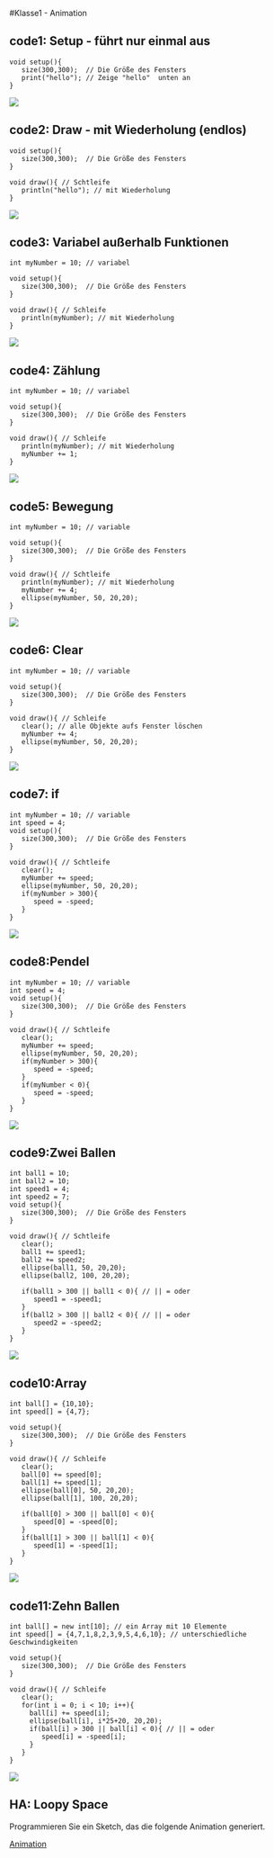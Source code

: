 #Klasse1 - Animation

## code1: Setup - führt nur einmal aus

```
void setup(){
   size(300,300);  // Die Größe des Fensters
   print("hello"); // Zeige "hello"  unten an
}
```

![](img/code1.png)
 
## code2: Draw - mit Wiederholung (endlos)

```
void setup(){
   size(300,300);  // Die Größe des Fensters
}

void draw(){ // Schtleife
   println("hello"); // mit Wiederholung
}
```
![](img/code2.png)

## code3: Variabel außerhalb Funktionen

```
int myNumber = 10; // variabel

void setup(){
   size(300,300);  // Die Größe des Fensters
}

void draw(){ // Schleife
   println(myNumber); // mit Wiederholung
}
```

![](img/code3.png)

## code4: Zählung

```
int myNumber = 10; // variabel

void setup(){
   size(300,300);  // Die Größe des Fensters
}

void draw(){ // Schleife
   println(myNumber); // mit Wiederholung
   myNumber += 1;
}
```

![](img/code4.png)

## code5: Bewegung

```
int myNumber = 10; // variable

void setup(){
   size(300,300);  // Die Größe des Fensters
}

void draw(){ // Schtleife
   println(myNumber); // mit Wiederholung
   myNumber += 4;
   ellipse(myNumber, 50, 20,20);  
}
```

![](img/code5.png)

## code6: Clear

```
int myNumber = 10; // variable

void setup(){
   size(300,300);  // Die Größe des Fensters
}

void draw(){ // Schleife
   clear(); // alle Objekte aufs Fenster löschen
   myNumber += 4;
   ellipse(myNumber, 50, 20,20);  
}
```

![](img/code6.png)

## code7: if

```
int myNumber = 10; // variable
int speed = 4;
void setup(){
   size(300,300);  // Die Größe des Fensters
}

void draw(){ // Schtleife
   clear();
   myNumber += speed;
   ellipse(myNumber, 50, 20,20);
   if(myNumber > 300){
      speed = -speed; 
   }
}
```

![](img/code7.png)

## code8:Pendel
```
int myNumber = 10; // variable
int speed = 4;
void setup(){
   size(300,300);  // Die Größe des Fensters
}

void draw(){ // Schtleife
   clear();
   myNumber += speed;
   ellipse(myNumber, 50, 20,20);
   if(myNumber > 300){
      speed = -speed; 
   }
   if(myNumber < 0){
      speed = -speed; 
   }
}
```

![](img/code8.png)

## code9:Zwei Ballen
```
int ball1 = 10;
int ball2 = 10;
int speed1 = 4;
int speed2 = 7;
void setup(){
   size(300,300);  // Die Größe des Fensters
}

void draw(){ // Schtleife
   clear();
   ball1 += speed1;
   ball2 += speed2;
   ellipse(ball1, 50, 20,20);
   ellipse(ball2, 100, 20,20);

   if(ball1 > 300 || ball1 < 0){ // || = oder
      speed1 = -speed1; 
   }
   if(ball2 > 300 || ball2 < 0){ // || = oder
      speed2 = -speed2; 
   }
}
```
![](img/code9.png)

## code10:Array

```
int ball[] = {10,10};
int speed[] = {4,7};

void setup(){
   size(300,300);  // Die Größe des Fensters
}

void draw(){ // Schleife
   clear();
   ball[0] += speed[0];
   ball[1] += speed[1];
   ellipse(ball[0], 50, 20,20);
   ellipse(ball[1], 100, 20,20);

   if(ball[0] > 300 || ball[0] < 0){ 
      speed[0] = -speed[0]; 
   }
   if(ball[1] > 300 || ball[1] < 0){
      speed[1] = -speed[1]; 
   }
}
```
![](img/code10.png)

## code11:Zehn Ballen
```
int ball[] = new int[10]; // ein Array mit 10 Elemente
int speed[] = {4,7,1,8,2,3,9,5,4,6,10}; // unterschiedliche Geschwindigkeiten

void setup(){
   size(300,300);  // Die Größe des Fensters
}

void draw(){ // Schleife
   clear();
   for(int i = 0; i < 10; i++){
     ball[i] += speed[i];
     ellipse(ball[i], i*25+20, 20,20);
     if(ball[i] > 300 || ball[i] < 0){ // || = oder
        speed[i] = -speed[i]; 
     }
   }
}
```
![](img/code11.png)


## HA: Loopy Space

Programmieren Sie ein Sketch, das die folgende Animation generiert.

[Animation](img/ha.mp4)


